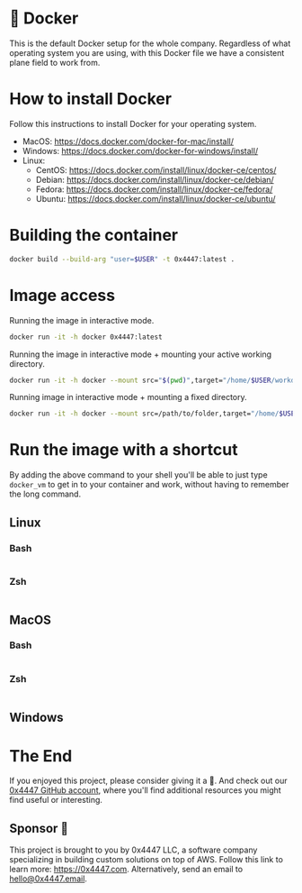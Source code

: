 # 🐳 Docker

This is the default Docker setup for the whole company. Regardless of what operating system you are using, with this Docker file we have a consistent plane field to work from.

# How to install Docker

Follow this instructions to install Docker for your operating system.

- MacOS: https://docs.docker.com/docker-for-mac/install/
- Windows: https://docs.docker.com/docker-for-windows/install/
- Linux:
    - CentOS: https://docs.docker.com/install/linux/docker-ce/centos/
    - Debian: https://docs.docker.com/install/linux/docker-ce/debian/
    - Fedora: https://docs.docker.com/install/linux/docker-ce/fedora/
    - Ubuntu: https://docs.docker.com/install/linux/docker-ce/ubuntu/

# Building the container

``` sh
docker build --build-arg "user=$USER" -t 0x4447:latest .
```

# Image access

Running the image in interactive mode.

```sh
docker run -it -h docker 0x4447:latest
```

Running the image in interactive mode + mounting your active working directory.

``` sh
docker run -it -h docker --mount src="$(pwd)",target="/home/$USER/workdir/",type=bind 0x4447:latest
```

Running image in interactive mode + mounting a fixed directory.

``` sh
docker run -it -h docker --mount src=/path/to/folder,target="/home/$USER/workdir/",type=bind 0x4447:latest
```

# Run the image with a shortcut

By adding the above command to your shell you'll be able to just type `docker_vm` to get in to your container and work, without having to remember the long command.

## Linux

### Bash

```sh

```

### Zsh

```sh

```

## MacOS

### Bash

```sh

```

### Zsh

```sh

```

## Windows

# The End

If you enjoyed this project, please consider giving it a 🌟. And check out our [0x4447 GitHub account](https://github.com/0x4447), where you'll find additional resources you might find useful or interesting.

## Sponsor 🎊

This project is brought to you by 0x4447 LLC, a software company specializing in building custom solutions on top of AWS. Follow this link to learn more: https://0x4447.com. Alternatively, send an email to [hello@0x4447.email](mailto:hello@0x4447.email?Subject=Hello%20From%20Repo&Body=Hi%2C%0A%0AMy%20name%20is%20NAME%2C%20and%20I%27d%20like%20to%20get%20in%20touch%20with%20someone%20at%200x4447.%0A%0AI%27d%20like%20to%20discuss%20the%20following%20topics%3A%0A%0A-%20LIST_OF_TOPICS_TO_DISCUSS%0A%0ASome%20useful%20information%3A%0A%0A-%20My%20full%20name%20is%3A%20FIRST_NAME%20LAST_NAME%0A-%20My%20time%20zone%20is%3A%20TIME_ZONE%0A-%20My%20working%20hours%20are%20from%3A%20TIME%20till%20TIME%0A-%20My%20company%20name%20is%3A%20COMPANY%20NAME%0A-%20My%20company%20website%20is%3A%20https%3A%2F%2F%0A%0ABest%20regards.).

